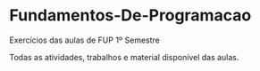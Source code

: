 # Fundamentos-De-Programacao
Exercícios das aulas de FUP 1º Semestre

Todas as atividades, trabalhos e material disponível das aulas.
